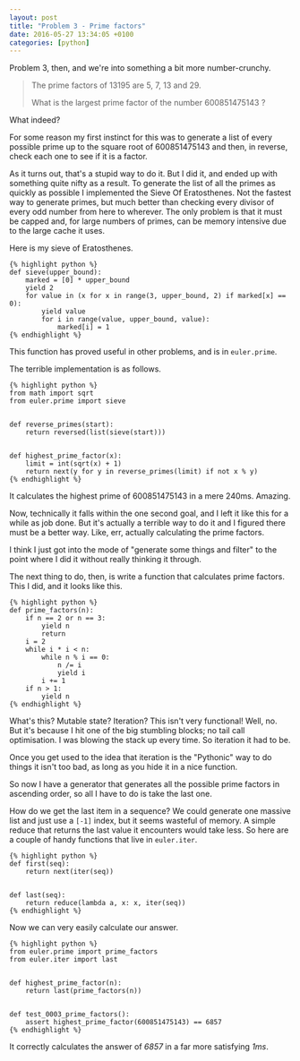 ```yaml
---
layout: post
title: "Problem 3 - Prime factors"
date: 2016-05-27 13:34:05 +0100
categories: [python]
---
```


Problem 3, then, and we're into something a bit more number-crunchy.

> The prime factors of 13195 are 5, 7, 13 and 29.
> 
> What is the largest prime factor of the number 600851475143 ?

What indeed?

For some reason my first instinct for this was to generate a list of every possible
prime up to the square root of 600851475143 and then, in reverse, check each one to
see if it is a factor.

As it turns out, that's a stupid way to do it. But I did it, and ended up with
something quite nifty as a result. To generate the list of all the primes as
quickly as possible I implemented the Sieve Of Eratosthenes. Not the fastest
way to generate primes, but much better than checking every divisor of every
odd number from here to wherever. The only problem is that it must be capped and,
for large numbers of primes, can be memory intensive due to the large cache it
uses.

Here is my sieve of Eratosthenes.

    {% highlight python %}
    def sieve(upper_bound):
        marked = [0] * upper_bound
        yield 2
        for value in (x for x in range(3, upper_bound, 2) if marked[x] == 0):
            yield value
            for i in range(value, upper_bound, value):
                marked[i] = 1
    {% endhighlight %}

This function has proved useful in other problems, and is in `euler.prime`.

The terrible implementation is as follows.

    {% highlight python %}
    from math import sqrt
    from euler.prime import sieve


    def reverse_primes(start):
        return reversed(list(sieve(start)))


    def highest_prime_factor(x):
        limit = int(sqrt(x) + 1)
        return next(y for y in reverse_primes(limit) if not x % y)
    {% endhighlight %}

It calculates the highest prime of 600851475143 in a mere 240ms. Amazing.

Now, technically it falls within the one second goal, and I left it like this
for a while as job done. But it's actually a terrible way to do it and I
figured there must be a better way. Like, err, actually calculating the prime
factors.

I think I just got into the mode of "generate some things and filter" to the
point where I did it without really thinking it through.

The next thing to do, then, is write a function that calculates prime factors.
This I did, and it looks like this.

    {% highlight python %}
    def prime_factors(n):
        if n == 2 or n == 3:
            yield n
            return
        i = 2
        while i * i < n:
            while n % i == 0:
                n /= i
                yield i
            i += 1
        if n > 1:
            yield n
    {% endhighlight %}

What's this? Mutable state? Iteration? This isn't very functional! Well, no. But
it's because I hit one of the big stumbling blocks; no tail call optimisation. I
was blowing the stack up every time. So iteration it had to be.

Once you get used to the idea that iteration is the "Pythonic" way to do things
it isn't too bad, as long as you hide it in a nice function.

So now I have a generator that generates all the possible prime factors in
ascending order, so all I have to do is take the last one.

How do we get the last item in a sequence? We could generate one massive list and
just use a `[-1]` index, but it seems wasteful of memory. A simple reduce that
returns the last value it encounters would take less. So here are a couple of
handy functions that live in `euler.iter`.

    {% highlight python %}
    def first(seq):
        return next(iter(seq))


    def last(seq):
        return reduce(lambda a, x: x, iter(seq))
    {% endhighlight %}

Now we can very easily calculate our answer.

    {% highlight python %}
    from euler.prime import prime_factors
    from euler.iter import last


    def highest_prime_factor(n):
        return last(prime_factors(n))


    def test_0003_prime_factors():
        assert highest_prime_factor(600851475143) == 6857
    {% endhighlight %}

It correctly calculates the answer of *6857* in a far more satisfying *1ms*.
